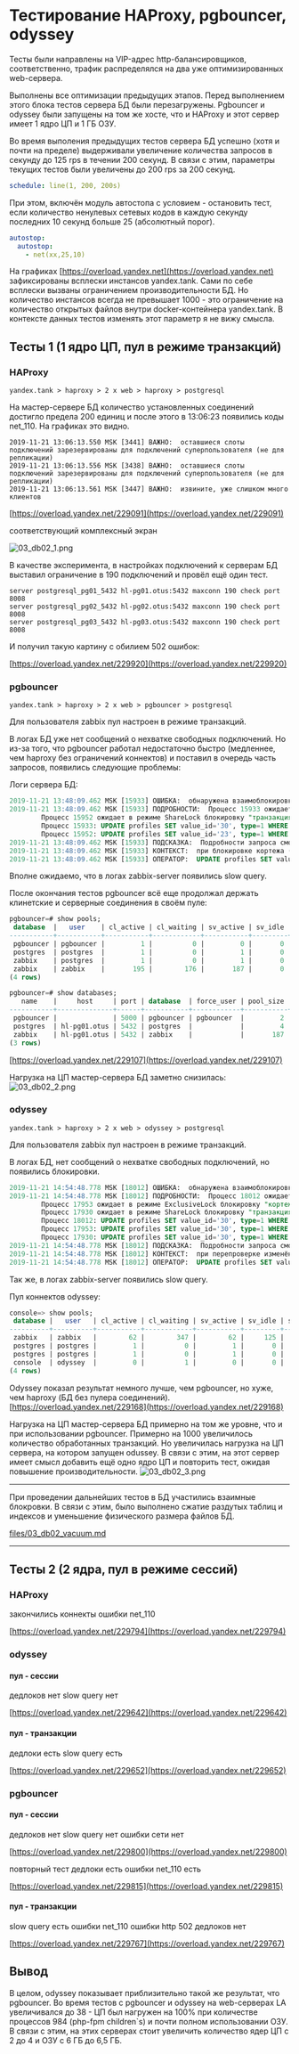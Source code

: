 # Тестирование HAProxy, pgbouncer, odyssey

Тесты были направлены на VIP-адрес http-балансировщиков, соответственно, трафик распределялся на два уже оптимизированных web-сервера.

Выполнены все оптимизации предыдущих этапов. Перед выполнением этого блока тестов сервера БД были перезагружены. Pgbouncer и odyssey были запущены на том же хосте, что и HAProxy и этот сервер имеет 1 ядро ЦП и 1 ГБ ОЗУ.

Во время выполения предыдущих тестов сервера БД успешно (хотя и почти на пределе) выдерживали увеличение количества запросов в секунду до 125 rps в течении 200 секунд. В связи с этим, параметры текущих тестов были увеличены до 200 rps за 200 секунд.

```yaml
schedule: line(1, 200, 200s)
```

При этом, включён модуль автостопа с условием - остановить тест, если количество ненулевых сетевых кодов в каждую секунду последних 10 секунд больше 25 (абсолютный порог).

```yaml
autostop:
  autostop:
    - net(xx,25,10)
```

На графиках [https://overload.yandex.net](https://overload.yandex.net) зафиксированы всплески инстансов yandex.tank. Сами по себе всплески вызваны ограничением производительности БД. Но количество инстансов всегда не превышает 1000 - это ограничение на количество открытых файлов внутри docker-контейнера yandex.tank. В контексте данных тестов изменять этот параметр я не вижу смысла.

## Тесты 1 (1 ядро ЦП, пул в режиме транзакций)

### HAProxy

```yandex.tank > haproxy > 2 x web > haproxy > postgresql```

На мастер-сервере БД количество установленных соединений достигло предела 200 единиц и после этого в 13:06:23 появились коды net_110. На графиках это видно.

```log
2019-11-21 13:06:13.550 MSK [3441] ВАЖНО:  оставшиеся слоты подключений зарезервированы для подключений суперпользователя (не для репликации)
2019-11-21 13:06:13.556 MSK [3438] ВАЖНО:  оставшиеся слоты подключений зарезервированы для подключений суперпользователя (не для репликации)
2019-11-21 13:06:13.561 MSK [3447] ВАЖНО:  извините, уже слишком много клиентов
```

[https://overload.yandex.net/229091](https://overload.yandex.net/229091)

соответствующий комплексный экран

![03_db02_1.png](files/03_db02_1.png)

В качестве эксперимента, в настройках подключений к серверам БД выставил ограничение в 190 подключений и провёл ещё один тест.

```
server postgresql_pg01_5432 hl-pg01.otus:5432 maxconn 190 check port 8008
server postgresql_pg02_5432 hl-pg02.otus:5432 maxconn 190 check port 8008
server postgresql_pg03_5432 hl-pg03.otus:5432 maxconn 190 check port 8008
```

И получил такую картину с обилием 502 ошибок:

[https://overload.yandex.net/229920](https://overload.yandex.net/229920)

### pgbouncer

```yandex.tank > haproxy > 2 x web > pgbouncer > postgresql```

Для пользователя zabbix пул настроен в режиме транзакций.

В логах БД уже нет сообщений о нехватке свободных подключений. Но из-за того, что pgbouncer работал недостаточно быстро (медленнее, чем haproxy без ограничений коннектов) и поставил в очередь часть запросов, появились следующие проблемы:

Логи сервера БД:

```sql
2019-11-21 13:48:09.462 MSK [15933] ОШИБКА:  обнаружена взаимоблокировка
2019-11-21 13:48:09.462 MSK [15933] ПОДРОБНОСТИ:  Процесс 15933 ожидает в режиме ShareLock блокировку "транзакция 6992169"; заблокирован процессом 15952.
        Процесс 15952 ожидает в режиме ShareLock блокировку "транзакция 6992166"; заблокирован процессом 15933.
        Процесс 15933: UPDATE profiles SET value_id='30', type=1 WHERE userid=2 AND idx='web.screens.elementid' AND idx2='0'
        Процесс 15952: UPDATE profiles SET value_id='23', type=1 WHERE userid=2 AND idx='web.screens.elementid' AND idx2='0'
2019-11-21 13:48:09.462 MSK [15933] ПОДСКАЗКА:  Подробности запроса смотрите в протоколе сервера.
2019-11-21 13:48:09.462 MSK [15933] КОНТЕКСТ:  при блокировке кортежа (0,36) в отношении "profiles"
2019-11-21 13:48:09.462 MSK [15933] ОПЕРАТОР:  UPDATE profiles SET value_id='30', type=1 WHERE userid=2 AND idx='web.screens.elementid' AND idx2='0'
```

Вполне ожидаемо, что в логах zabbix-server появились slow query.

После окончания тестов pgbouncer всё еще продолжал держать клинетские и серверные соединения в своём пуле:

```sql
pgbouncer=# show pools;
 database  |   user    | cl_active | cl_waiting | sv_active | sv_idle | sv_used | sv_tested | sv_login | maxwait | maxwait_us |  pool_mode
-----------+-----------+-----------+------------+-----------+---------+---------+-----------+----------+---------+------------+-------------
 pgbouncer | pgbouncer |         1 |          0 |         0 |       0 |       0 |         0 |        0 |       0 |          0 | statement
 postgres  | postgres  |         1 |          0 |         1 |       0 |       0 |         0 |        0 |       0 |          0 | session
 zabbix    | postgres  |         1 |          0 |         1 |       0 |       0 |         0 |        0 |       0 |          0 | session
 zabbix    | zabbix    |       195 |        176 |       187 |       0 |       0 |         0 |        0 |      20 |     277784 | transaction
(4 rows)

pgbouncer=# show databases;
   name    |     host     | port | database  | force_user | pool_size | reserve_pool | pool_mode | max_connections | current_connections | paused | disabled
-----------+--------------+------+-----------+------------+-----------+--------------+-----------+-----------------+---------------------+--------+----------
 pgbouncer |              | 5000 | pgbouncer | pgbouncer  |         2 |            0 | statement |               0 |                   0 |      0 |        0
 postgres  | hl-pg01.otus | 5432 | postgres  |            |         4 |            0 |           |               0 |                   1 |      0 |        0
 zabbix    | hl-pg01.otus | 5432 | zabbix    |            |       187 |            0 |           |               0 |                 188 |      0 |        0
(3 rows)
```

[https://overload.yandex.net/229107](https://overload.yandex.net/229107)

Нагрузка на ЦП мастер-сервера БД заметно снизилась:
![03_db02_2.png](files/03_db02_2.png)

### odyssey

```yandex.tank > haproxy > 2 x web > odyssey > postgresql```

Для пользователя zabbix пул настроен в режиме транзакций.

В логах БД, нет сообщений о нехватке свободных подключений, но появились блокировки.

```sql
2019-11-21 14:54:48.778 MSK [18012] ОШИБКА:  обнаружена взаимоблокировка
2019-11-21 14:54:48.778 MSK [18012] ПОДРОБНОСТИ:  Процесс 18012 ожидает в режиме ShareLock блокировку "транзакция 7024549"; заблокирован процессом 17953.
        Процесс 17953 ожидает в режиме ExclusiveLock блокировку "кортеж (6,11) отношения 17857 базы данных 16387"; заблокирован процессом 17930.
        Процесс 17930 ожидает в режиме ShareLock блокировку "транзакция 7024554"; заблокирован процессом 18012.
        Процесс 18012: UPDATE profiles SET value_id='30', type=1 WHERE userid=2 AND idx='web.screens.elementid' AND idx2='0'
        Процесс 17953: UPDATE profiles SET value_id='30', type=1 WHERE userid=2 AND idx='web.screens.elementid' AND idx2='0'
        Процесс 17930: UPDATE profiles SET value_id='30', type=1 WHERE userid=2 AND idx='web.screens.elementid' AND idx2='0'
2019-11-21 14:54:48.778 MSK [18012] ПОДСКАЗКА:  Подробности запроса смотрите в протоколе сервера.
2019-11-21 14:54:48.778 MSK [18012] КОНТЕКСТ:  при перепроверке изменённого кортежа (7,8) в отношении "profiles"
2019-11-21 14:54:48.778 MSK [18012] ОПЕРАТОР:  UPDATE profiles SET value_id='30', type=1 WHERE userid=2 AND idx='web.screens.elementid' AND idx2='0'
```

Так же, в логах zabbix-server появились slow query.

Пул коннектов odyssey:

```sql
console=> show pools;
 database |   user   | cl_active | cl_waiting | sv_active | sv_idle | sv_used | sv_tested | sv_login | maxwait | maxwait_us |  pool_mode
----------+----------+-----------+------------+-----------+---------+---------+-----------+----------+---------+------------+-------------
 zabbix   | zabbix   |        62 |        347 |        62 |     125 |       0 |         0 |        0 |       0 |          0 | transaction
 postgres | postgres |         1 |          0 |         1 |       0 |       0 |         0 |        0 |       0 |          0 | session
 postgres | postgres |         1 |          0 |         1 |       0 |       0 |         0 |        0 |       0 |          0 | session
 console  | odyssey  |         0 |          1 |         0 |       0 |       0 |         0 |        0 |       0 |          0 | session
(4 rows)
```

Odyssey показал результат немного лучше, чем pgbouncer, но хуже, чем haproxy (БД без пулера соединений).
[https://overload.yandex.net/229168](https://overload.yandex.net/229168)

Нагрузка на ЦП мастер-сервера БД примерно на том же уровне, что и при использовании pgbouncer. Примерно на 1000 увеличилось количество обработанных транзакций. Но увеличилась нагрузка на ЦП сервера, на котором запущен odussey. В связи с этим, на этот сервер имеет смысл добавить ещё одно ядро ЦП и повторить тест, ожидая повышение производительности.
![03_db02_3.png](files/03_db02_3.png)

------

При проведении дальнейших тестов в БД участились взаимные блокровки. В связи с этим, было выполнено сжатие раздутых таблиц и индексов и уменьшение физического размера файлов БД.

[files/03_db02_vacuum.md](files/03_db02_vacuum.md)

------

## Тесты 2 (2 ядра, пул в режиме сессий)

### HAProxy

закончились коннекты
ошибки net_110

[https://overload.yandex.net/229794](https://overload.yandex.net/229794)

### odyssey

#### пул - сессии

дедлоков нет
slow query нет

[https://overload.yandex.net/229642](https://overload.yandex.net/229642)

#### пул - транзакции

дедлоки есть
slow query есть

[https://overload.yandex.net/229652](https://overload.yandex.net/229652)

### pgbouncer

#### пул - сессии

дедлоков нет
slow query нет
ошибки сети нет

[https://overload.yandex.net/229800](https://overload.yandex.net/229800)

повторный тест
дедлоки есть
ошибки net_110 есть

[https://overload.yandex.net/229815](https://overload.yandex.net/229815)

#### пул - транзакции

slow query есть
ошибки net_110
ошибки http 502
дедлоков нет

[https://overload.yandex.net/229767](https://overload.yandex.net/229767)

## Вывод

В целом, odyssey показывает приблизительно такой же результат, что pgbouncer.
Во время тестов с pgbouncer и odyssey на web-серверах LA увеличивался до 38 - ЦП был нагружен на 100% при количестве процессов 984 (php-fpm children\`s) и почти полном использовании ОЗУ. В связи с этим, на этих серверах стоит увеличить количество ядер ЦП с 2 до 4 и ОЗУ с 6 ГБ до 6,5 ГБ.

